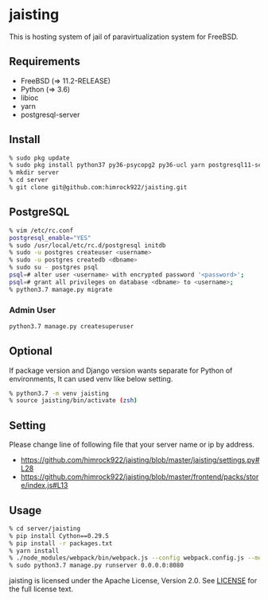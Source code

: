 # jaisting

This is hosting system of jail of paravirtualization system  for FreeBSD.

## Requirements

* FreeBSD (=> 11.2-RELEASE)
* Python (=> 3.6)
* libioc
* yarn
* postgresql-server

## Install

```bash
% sudo pkg update
% sudo pkg install python37 py36-psycopg2 py36-ucl yarn postgresql11-server rsync
% mkdir server
% cd server
% git clone git@github.com:himrock922/jaisting.git
```

## PostgreSQL

```bash
% vim /etc/rc.conf
postgresql_enable="YES"
% sudo /usr/local/etc/rc.d/postgresql initdb
% sudo -u postgres createuser <username>
% sudo -u postgres createdb <dbname>
% sudo su - postgres psql
psql=# alter user <username> with encrypted password '<password>';
psql=# grant all privileges on database <dbname> to <username>;
% python3.7 manage.py migrate
```

### Admin User

```bash
python3.7 manage.py createsuperuser
```

## Optional

If package version and Django version wants separate for Python of environments,
It can used venv like below setting.

```bash
% python3.7 -m venv jaisting
% source jaisting/bin/activate (zsh)
```

## Setting

Please change line of following file that your server name or ip by address.

* https://github.com/himrock922/jaisting/blob/master/jaisting/settings.py#L28
* https://github.com/himrock922/jaisting/blob/master/frontend/packs/store/index.js#L13

## Usage

```bash
% cd server/jaisting
% pip install Cython==0.29.5
% pip install -r packages.txt
% yarn install
% ./node_modules/webpack/bin/webpack.js --config webpack.config.js --mode=development
% sudo python3.7 manage.py runserver 0.0.0.0:8080
```

jaisting is licensed under the Apache License, Version 2.0. See [LICENSE](LICENSE) for the full license text.